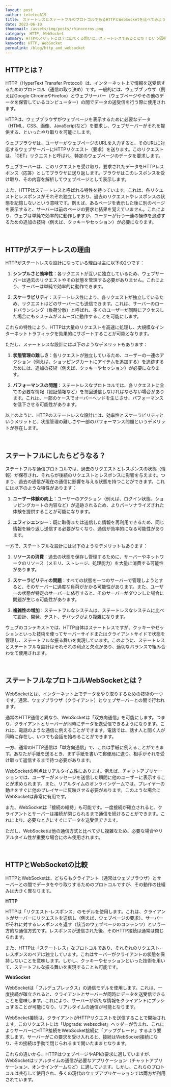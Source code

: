 ```yaml
---
layout: post
author: teteteo619
title:　ステートレスとステートフルのプロトコルであるHTTPとWebSocketを比べてみよう
date: 2023-06-10
thumbnail: /assets/img/posts/rhinoceros.png
category:　HTTP, WebSocket
summary: HTTPのメリットとは？に出てくる問いに、ステートレスであることだ！という回答がよく見受けられる。この理由に対して、なぜステートレスが良いのか？またそれに対してステートフルで有名なWebSocketがなぜ良いのか比較することでステートフルとステートレスをうまく使いこなせるようになることを主旨にしている。
keywords: HTTP, WebSocket
permalink: /blog/http_and_websocket
---
```


## HTTPとは？
HTTP（HyperText Transfer Protocol）は、インターネット上で情報を送受信するためのプロトコル（通信の取り決め）です。一般的には、ウェブブラウザ（例えばGoogle ChromeやFirefox）とウェブサーバー（ウェブページやその他のデータを保管しているコンピューター）の間でデータの送受信を行う際に使用されます。

HTTPは、ウェブブラウザがウェブページを表示するために必要なデータ（HTML、CSS、画像、JavaScriptなど）を要求し、ウェブサーバーがそれを提供する、といったやり取りを可能にします。

ウェブブラウザは、ユーザーがウェブページのURLを入力すると、そのURLに対応するウェブサーバーにHTTPリクエスト（要求）を送ります。このリクエストは、「GET」リクエストと呼ばれ、特定のウェブページのデータを要求します。

ウェブサーバーは、このリクエストを受け取り、要求されたデータをHTTPレスポンス（応答）としてブラウザに送り返します。ブラウザはこのレスポンスを受け取り、その内容を解析してウェブページとして表示します。

また、HTTPはステートレスと呼ばれる特性を持っています。これは、各リクエストとレスポンスがそれぞれ独立しており、過去のリクエストやレスポンスの状態を記憶しないという意味です。例えば、あるページを表示した後に別のページを表示すると、サーバーは前のページの要求と結果を覚えていません。これにより、ウェブは単純で効率的に動作しますが、ユーザーが行う一連の操作を追跡するための追加の技術（例えば、クッキーやセッション）が必要になります。

<br>

## HTTPがステートレスの理由
HTTPがステートレスな設計になっている理由は主に以下の2つです：

1. **シンプルさと効率性**：各リクエストが互いに独立しているため、ウェブサーバーは過去のリクエストやその状態を管理する必要がありません。これにより、サーバーは単純で効率的に動作できます。

2. **スケーラビリティ**：ステートレス性により、各リクエストが独立しているため、リクエストはどのサーバーにも送信できます。これは、サーバーのロードバランシング（負荷分散）と呼ばれ、多くのユーザーが同時にアクセスした場合にもシステムがスムーズに動作することを可能にします。

これらの特性により、HTTPは大量のリクエストを高速に処理し、大規模なインターネットトラフィックを効果的にサポートすることが可能となります。

ただし、ステートレスな設計には以下のようなデメリットもあります：

1. **状態管理の難しさ**：各リクエストが独立しているため、ユーザーの一連のアクション（例えば、ショッピングカートにアイテムを追加する）を追跡するためには、追加の技術（例えば、クッキーやセッション）が必要になります。

2. **パフォーマンスの問題**：ステートレスなプロトコルでは、各リクエストに全ての必要な情報（認証情報など）を毎回送信しなければならない場合があります。これは、一部のケースでオーバーヘッドを生じさせ、パフォーマンスを低下させる可能性があります。

以上のように、HTTPのステートレスな設計には、効率性とスケーラビリティというメリットと、状態管理の難しさや一部のパフォーマンス問題というデメリットが存在します。

<br>

## ステートフルにしたらどうなる？
ステートフルな通信プロトコルでは、過去のリクエストとレスポンスの状態（情報）が保存され、それらが後続のリクエストとレスポンスに影響を与えます。つまり、過去の通信が現在の通信に影響を与える状態を持つことができます。これには以下のような特性があります：

1. **ユーザー体験の向上**：ユーザーのアクション（例えば、ログイン状態、ショッピングカートの内容など）が追跡されるため、よりパーソナライズされた体験を提供することが可能になります。

2. **エフィシエンシー**：既に取得または送信した情報を再利用できるため、同じ情報を繰り返し送信する必要がなくなり、通信が効率的になる可能性があります。

一方で、ステートフルな設計には以下のようなデメリットもあります：

1. **リソースの消費**：過去の状態を保存し管理するために、サーバーやネットワークのリソース（メモリ、ストレージ、処理能力）を大量に消費する可能性があります。

2. **スケーラビリティの問題**：すべての状態を一つのサーバーで管理しようとすると、そのサーバーに過度な負荷がかかる可能性があります。また、ユーザーの状態が特定のサーバーに依存すると、そのサーバーがダウンした場合に問題が生じる可能性があります。

3. **複雑性の増加**：ステートフルなシステムは、ステートレスなシステムに比べて設計、開発、テスト、デバッグがより複雑になります。

ウェブのコンテキストでは、HTTP自体はステートレスですが、クッキーやセッションといった技術を使ってサーバーサイドまたはクライアントサイドで状態を管理し、ステートフルな振る舞いを実現しています。このように、ステートレスとステートフルな設計はそれぞれの利点と欠点があり、適切なバランスで組み合わせて使用されます。

<br>

## ステートフルなプロトコルWebSocketとは？
WebSocketとは、インターネット上でデータをやり取りするための技術の一つです。通常、ウェブブラウザ（クライアント）とウェブサーバーとの間で行われます。

通常のHTTP通信と異なり、WebSocketは「双方向通信」を可能にします。つまり、クライアントとサーバーが同時にデータを送受信できるようになります。これは、電話のような通信に例えることができます。電話では、話す人と聞く人が同時に存在し、いつでも会話を始めることができます。

一方、通常のHTTP通信は「単方向通信」で、これは手紙に例えることができます。あなたが手紙を送るとき、まず手紙を書いて郵便局に送り、相手がそれを受け取って返信するまで待つ必要があります。

WebSocketの利点はリアルタイム性にあります。例えば、チャットアプリケーションでは、ユーザーがメッセージを送信した瞬間に他のユーザーに表示することが求められます。また、リアルタイムのオンラインゲームでは、プレイヤーの動きをすぐに他のプレイヤーに反映させる必要があります。このような場合にWebSocketは非常に有用です。

また、WebSocketは「接続の維持」も可能です。一度接続が確立されると、クライアントとサーバーは接続が閉じられるまで通信を続けることができます。これにより、必要なときにすぐにデータを送受信できます。

ただし、WebSocketは他の通信方式と比べて少し複雑なため、必要な場合やリアルタイム性が重要な場合にのみ使用されます。

<br>

## HTTPとWebSocketの比較
HTTPとWebSocketは、どちらもクライアント（通常はウェブブラウザ）とサーバーとの間でデータをやり取りするためのプロトコルですが、その動作の仕組みは大きく異なります。

**HTTP**

HTTPは「リクエスト-レスポンス」のモデルを使用します。これは、クライアントがサーバーにリクエストを送信し（例えば、ウェブページの要求）、サーバーがそれに対するレスポンスを返す（該当のウェブページのコンテンツ）という一方的な通信方式です。レスポンスが送信された後、そのHTTP接続は通常は閉じられます。

また、HTTPは「ステートレス」なプロトコルであり、それぞれのリクエスト-レスポンスのペアは独立しています。これはサーバーがクライアントの状態を保持しないことを意味します。しかし、クッキーやセッションといった技術を用いて、ステートフルな振る舞いを実現することも可能です。

**WebSocket**

WebSocketは「フルデュプレックス」の通信モデルを使用します。これは、一度接続が確立されると、クライアントとサーバーが同時にデータを送受信できることを意味します。これにより、サーバーが新たな情報をクライアントにプッシュすることが可能になり、リアルタイムの通信が可能となります。

WebSocket接続は、クライアントがHTTPリクエストを送信することで開始されます。このリクエストには「Upgrade: websocket」ヘッダーが含まれ、これによりサーバーにHTTP接続をWebSocket接続に「アップグレード」するよう要求します。サーバーがこの要求を受け入れると、接続はWebSocket接続になり、その接続は手動で閉じられるまで開いたままとなります。

これらの違いから、HTTPはウェブページやAPIの要求に適していますが、WebSocketはリアルタイムの通信が必要なアプリケーション（チャットアプリケーション、オンラインゲームなど）に適しています。しかし、これらのプロトコルは共存して使用され、多くの現代のウェブアプリケーションでは両方が利用されています。

